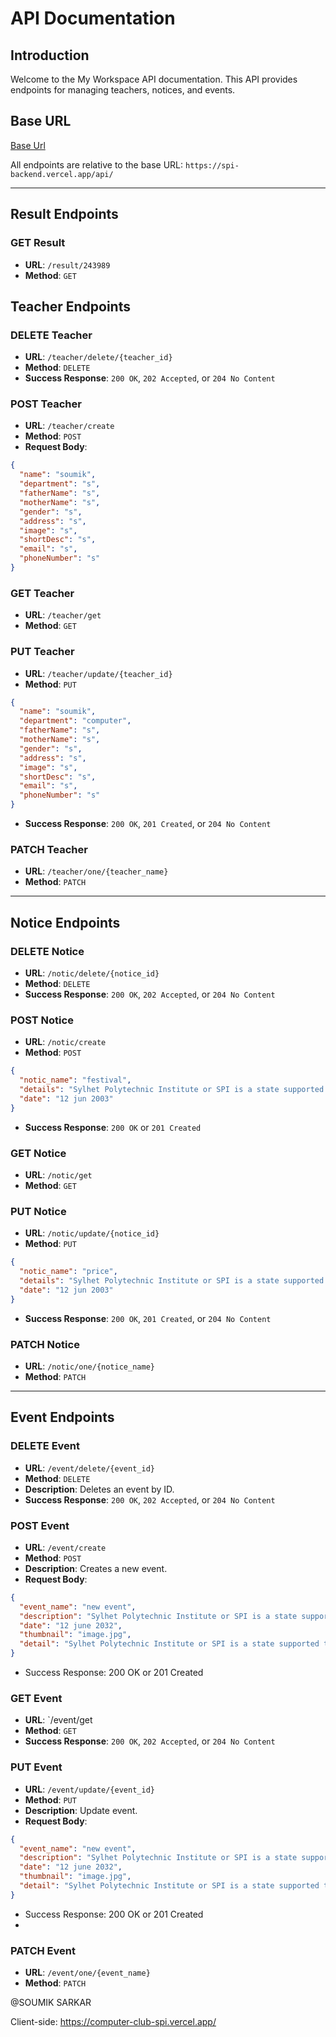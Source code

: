 # API Documentation

## Introduction

Welcome to the My Workspace API documentation. This API provides endpoints for managing teachers, notices, and events.

## Base URL
 
[Base Url](https://spi-backend.vercel.app/)

All endpoints are relative to the base URL: `https://spi-backend.vercel.app/api/`

---

## Result Endpoints

### GET Result

- **URL**: `/result/243989`
- **Method**: `GET`

## Teacher Endpoints

### DELETE Teacher

- **URL**: `/teacher/delete/{teacher_id}`
- **Method**: `DELETE`
- **Success Response**: `200 OK`, `202 Accepted`, or `204 No Content`

### POST Teacher

- **URL**: `/teacher/create`
- **Method**: `POST`
- **Request Body**:

```json
{
  "name": "soumik",
  "department": "s",
  "fatherName": "s",
  "motherName": "s",
  "gender": "s",
  "address": "s",
  "image": "s",
  "shortDesc": "s",
  "email": "s",
  "phoneNumber": "s"
}
```

### GET Teacher

- **URL**: `/teacher/get`
- **Method**: `GET`

### PUT Teacher

- **URL**: `/teacher/update/{teacher_id}`
- **Method**: `PUT`

```json
{
  "name": "soumik",
  "department": "computer",
  "fatherName": "s",
  "motherName": "s",
  "gender": "s",
  "address": "s",
  "image": "s",
  "shortDesc": "s",
  "email": "s",
  "phoneNumber": "s"
}
```

- **Success Response**: `200 OK`, `201 Created`, or `204 No Content`

### PATCH Teacher

- **URL**: `/teacher/one/{teacher_name}`
- **Method**: `PATCH`

---

## Notice Endpoints

### DELETE Notice

- **URL**: `/notic/delete/{notice_id}`
- **Method**: `DELETE`
- **Success Response**: `200 OK`, `202 Accepted`, or `204 No Content`

### POST Notice

- **URL**: `/notic/create`
- **Method**: `POST`

```json
{
  "notic_name": "festival",
  "details": "Sylhet Polytechnic Institute or SPI is a state supported technical academic institute located in Sylhet, Bangladesh. It was established in 1955 by the then East Pakistan government. It was named as Sylhet Polytechnic Institute in 1959",
  "date": "12 jun 2003"
}
```

- **Success Response**: `200 OK` or `201 Created`

### GET Notice

- **URL**: `/notic/get`
- **Method**: `GET`

### PUT Notice

- **URL**: `/notic/update/{notice_id}`
- **Method**: `PUT`

```json
{
  "notic_name": "price",
  "details": "Sylhet Polytechnic Institute or SPI is a state supported technical academic institute located in Sylhet, Bangladesh. It was established in 1955 by the then East Pakistan government. It was named as Sylhet Polytechnic Institute in 1959",
  "date": "12 jun 2003"
}
```

- **Success Response**: `200 OK`, `201 Created`, or `204 No Content`

### PATCH Notice

- **URL**: `/notic/one/{notice_name}`
- **Method**: `PATCH`

---

## Event Endpoints

### DELETE Event

- **URL**: `/event/delete/{event_id}`
- **Method**: `DELETE`
- **Description**: Deletes an event by ID.
- **Success Response**: `200 OK`, `202 Accepted`, or `204 No Content`

### POST Event

- **URL**: `/event/create`
- **Method**: `POST`
- **Description**: Creates a new event.
- **Request Body**:

```json
{
  "event_name": "new event",
  "description": "Sylhet Polytechnic Institute or SPI is a state supported technical academic institute located in Sylhet, Bangladesh. It was established in 1955 by the then East Pakistan government. It was named as Sylhet Polytechnic Institute in 1959",
  "date": "12 june 2032",
  "thumbnail": "image.jpg",
  "detail": "Sylhet Polytechnic Institute or SPI is a state supported technical academic institute located in Sylhet, Bangladesh. It was established in 1955 by the then East Pakistan government. It was named as Sylhet Polytechnic Institute in 1959. Sylhet Polytechnic Institute or SPI is a state supported technical academic institute located in Sylhet, Bangladesh. It was established in 1955 by the then East Pakistan government. It was named as Sylhet Polytechnic Institute in 1959"
}
```

- Success Response: 200 OK or 201 Created

### GET Event

- **URL**: `/event/get
- **Method**: `GET`
- **Success Response**: `200 OK`, `202 Accepted`, or `204 No Content`

### PUT Event

- **URL**: `/event/update/{event_id}`
- **Method**: `PUT`
- **Description**: Update event.
- **Request Body**:

```json
{
  "event_name": "new event",
  "description": "Sylhet Polytechnic Institute or SPI is a state supported technical academic institute located in Sylhet, Bangladesh. It was established in 1955 by the then East Pakistan government. It was named as Sylhet Polytechnic Institute in 1959",
  "date": "12 june 2032",
  "thumbnail": "image.jpg",
  "detail": "Sylhet Polytechnic Institute or SPI is a state supported technical academic institute located in Sylhet, Bangladesh. It was established in 1955 by the then East Pakistan government. It was named as Sylhet Polytechnic Institute in 1959. Sylhet Polytechnic Institute or SPI is a state supported technical academic institute located in Sylhet, Bangladesh. It was established in 1955 by the then East Pakistan government. It was named as Sylhet Polytechnic Institute in 1959"
}
```

- Success Response: 200 OK or 201 Created
-

### PATCH Event

- **URL**: `/event/one/{event_name}`
- **Method**: `PATCH`

@SOUMIK SARKAR

Client-side: https://computer-club-spi.vercel.app/  

